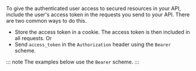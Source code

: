 To give the authenticated user access to secured resources in your API, include the user's access token in the requests you send to your API. 
There are two common ways to do this. 
* Store the access token in a cookie. The access token is then included in all requests. 
Or
* Send `access_token` in the `Authorization` header using the `Bearer` scheme. 

::: note
The examples below use the `Bearer` scheme.
:::